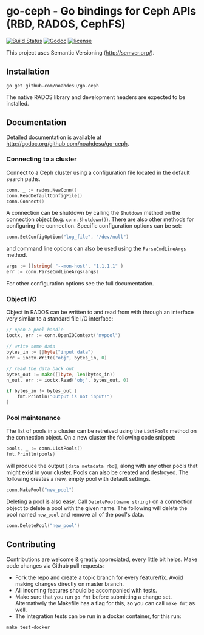 # go-ceph - Go bindings for Ceph APIs (RBD, RADOS, CephFS)

[![Build Status](https://travis-ci.org/noahdesu/go-ceph.svg)](https://travis-ci.org/noahdesu/go-ceph) [![Godoc](http://img.shields.io/badge/godoc-reference-blue.svg?style=flat)](https://godoc.org/github.com/noahdesu/go-ceph) [![license](http://img.shields.io/badge/license-MIT-red.svg?style=flat)](https://raw.githubusercontent.com/noahdesu/go-ceph/master/LICENSE)


This project uses Semantic Versioning (http://semver.org/).

## Installation

    go get github.com/noahdesu/go-ceph

The native RADOS library and development headers are expected to be installed.

## Documentation

Detailed documentation is available at
<http://godoc.org/github.com/noahdesu/go-ceph>.

### Connecting to a cluster

Connect to a Ceph cluster using a configuration file located in the default
search paths.

```go
conn, _ := rados.NewConn()
conn.ReadDefaultConfigFile()
conn.Connect()
```

A connection can be shutdown by calling the `Shutdown` method on the
connection object (e.g. `conn.Shutdown()`). There are also other methods for
configuring the connection. Specific configuration options can be set:

```go
conn.SetConfigOption("log_file", "/dev/null")
```

and command line options can also be used using the `ParseCmdLineArgs` method.

```go
args := []string{ "--mon-host", "1.1.1.1" }
err := conn.ParseCmdLineArgs(args)
```

For other configuration options see the full documentation.

### Object I/O

Object in RADOS can be written to and read from with through an interface very
similar to a standard file I/O interface:

```go
// open a pool handle
ioctx, err := conn.OpenIOContext("mypool")

// write some data
bytes_in := []byte("input data")
err = ioctx.Write("obj", bytes_in, 0)

// read the data back out
bytes_out := make([]byte, len(bytes_in))
n_out, err := ioctx.Read("obj", bytes_out, 0)

if bytes_in != bytes_out {
    fmt.Println("Output is not input!")
}
```

### Pool maintenance

The list of pools in a cluster can be retreived using the `ListPools` method
on the connection object. On a new cluster the following code snippet:

```go
pools, _ := conn.ListPools()
fmt.Println(pools)
```

will produce the output `[data metadata rbd]`, along with any other pools that
might exist in your cluster. Pools can also be created and destroyed. The
following creates a new, empty pool with default settings.

```go
conn.MakePool("new_pool")
```

Deleting a pool is also easy. Call `DeletePool(name string)` on a connection object to
delete a pool with the given name. The following will delete the pool named
`new_pool` and remove all of the pool's data.

```go
conn.DeletePool("new_pool")
```

## Contributing

Contributions are welcome & greatly appreciated, every little bit helps. Make code changes via Github pull requests:

- Fork the repo and create a topic branch for every feature/fix. Avoid
  making changes directly on master branch.
- All incoming features should be accompanied with tests.
- Make sure that you run `go fmt` before submitting a change
  set. Alternatively the Makefile has a flag for this, so you can call
  `make fmt` as well.
- The integration tests can be run in a docker container, for this run:

```
make test-docker
```

